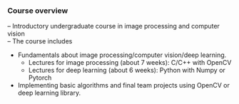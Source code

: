 ### Course overview  
– Introductory undergraduate course in image processing and computer vision  
– The course includes
  - Fundamentals about image processing/computer vision/deep learning.
      - Lectures for image processing (about 7 weeks): C/C++ with OpenCV
      - Lectures for deep learning (about 6 weeks): Python with Numpy or Pytorch
  - Implementing basic algorithms and final team projects using OpenCV or deep learning library.  

